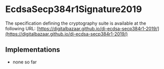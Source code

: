 # EcdsaSecp384r1Signature2019

The specification defining the cryptography suite is available at the following
URL: [https://digitalbazaar.github.io/di-ecdsa-secp384r1-2019/](https://digitalbazaar.github.io/di-ecdsa-secp384r1-2019/)

## Implementations

- none so far
